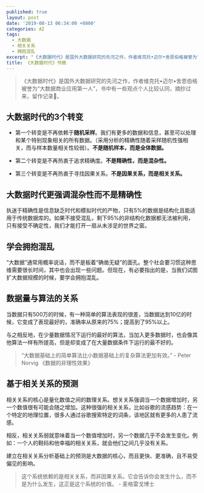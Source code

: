 ```yaml
---
published: true
layout: post
date: '2019-08-13 06:34:00 +0800'
categories: AI
tags:
  - 大数据
  - 相关关系
  - 拥抱混乱
excerpt: "《大数据时代》是国外大数据研究的先河之作，作者维克托•迈尔•舍恩伯格被誉为“大数据商业应用第一人”，书中有一些观点个人非常喜欢，这里摘抄过来，留作记录\U0001F4DD。"
title: 《大数据时代》书摘
---
```

> 《大数据时代》是国外大数据研究的先河之作，作者维克托•迈尔•舍恩伯格被誉为“大数据商业应用第一人”，书中有一些观点个人比较认同，摘抄过来，留作记录📝。


## 大数据时代的3个转变

* 第一个转变是不再依赖于**随机采样**。我们有更多的数据和信息，甚至可以处理和某个特别现象相关的所有数据。（采用分析的精确性随着采样随机性强相关，而与样本数量相关性较弱）。**不是随机样本，而是全体数据。**

* 第二个转变是不再热衷于追求精确度。**不是精确性，而是混杂性。**

* 第三个转变是不再热衷于寻找因果关系。**不是因果关系，而是相关关系。**


## 大数据时代更强调混杂性而不是精确性

执迷于精确性是信息缺乏时代和模拟时代的产物，只有5%的数据是结构化且能适用于传统数据库的。如果不接受混乱，剩下95%的非结构化数据都无法被利用，只有接受不确定性，我们才能打开一扇从未涉足的世界之窗。


## 学会拥抱混乱

“大数据”通常用概率说话，而不是板着“确凿无疑”的面孔。整个社会要习惯这种思维需要很长时间，其中也会出现一些问题。但现在，有必要指出的是，当我们试图扩大数据规模的时候，要学会拥抱混乱。


## 数据量与算法的关系

当数据只有500万的时候，有一种简单的算法表现的很差，当数据达到10亿的时候，它变成了表现最好的，准确率从原来的75%；提高到了95%以上。

与之相反地，在少量数据情况下运行的最好的算法，当加入更多数据时，也会像其他算法一样有所提高，但是却变成了在大量数据条件下运行的最不好的。

> “大数据基础上的简单算法比小数据基础上的复杂算法更加有效。” - Peter Norvig 《数据的非理性效果》


## 基于相关关系的预测

相关关系的核心是量化数值之间的数理关系。想关关系强调当一个数据增加时，另一个数值很有可能会随之增加。这种很强的相关关系，比如谷歌的流感趋势：在一个特定的地理位置，很多人通过谷歌搜索特定的词条，该地区就有更多的人患了流感。

相反，相关关系弱就意味着当一个数值增加时，另一个数据几乎不会发生变化。例如：一个人的鞋码和他幸福的相关关系，就会他们之间几乎没有关系。

建立在相关关系分析基础上的预测是大数据的核心，而且更快、更准确，且不易受偏见的影响。

> 这个系统依赖的是相关关系，而非因果关系。它会告诉你会发生什么，而不是为什么发生，这正是这个系统的价值。   - 麦格雷戈博士
